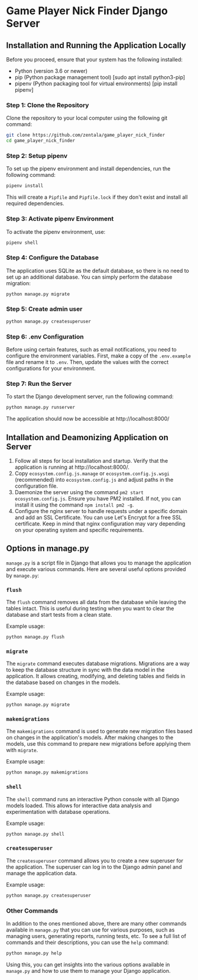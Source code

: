 # Game Player Nick Finder Django Server

## Installation and Running the Application Locally
Before you proceed, ensure that your system has the following installed:
* Python (version 3.6 or newer)
* pip (Python package management tool) [sudo apt install python3-pip]
* pipenv (Python packaging tool for virtual environments) [pip install pipenv]

### Step 1: Clone the Repository
Clone the repository to your local computer using the following git command:

```bash
git clone https://github.com/zentala/game_player_nick_finder
cd game_player_nick_finder
```

### Step 2: Setup pipenv
To set up the pipenv environment and install dependencies, run the following command:

```bash
pipenv install
```

This will create a `Pipfile` and `Pipfile.lock` if they don't exist and install all required dependencies.

### Step 3: Activate pipenv Environment
To activate the pipenv environment, use:

```bash
pipenv shell
```

### Step 4: Configure the Database
The application uses SQLite as the default database, so there is no need to set up an additional database. You can simply perform the database migration:

```bash
python manage.py migrate
```

### Step 5: Create admin user
```bash
python manage.py createsuperuser
```

### Step 6: .env Configuration
Before using certain features, such as email notifications, you need to configure the environment variables. First, make a copy of the `.env.example` file and rename it to `.env`. Then, update the values with the correct configurations for your environment.

### Step 7: Run the Server
To start the Django development server, run the following command:

```bash
python manage.py runserver
```

The application should now be accessible at http://localhost:8000/

## Intallation and Deamonizing Application on Server
1) Follow all steps for local installation and startup. Verify that the application is running at http://localhost:8000/.
2) Copy `ecosystem.config.js.manage` or `ecosystem.config.js.wsgi` (recommended) into `ecosystem.config.js` and adjust paths in the configuration file.
3) Daemonize the server using the command `pm2 start ecosystem.config.js`. Ensure you have PM2 installed. If not, you can install it using the command `npm install pm2 -g`.
4) Configure the nginx server to handle requests under a specific domain and add an SSL Certificate. You can use Let's Encrypt for a free SSL certificate. Keep in mind that nginx configuration may vary depending on your operating system and specific requirements.

## Options in manage.py

`manage.py` is a script file in Django that allows you to manage the application and execute various commands. Here are several useful options provided by `manage.py`:

### `flush`

The `flush` command removes all data from the database while leaving the tables intact. This is useful during testing when you want to clear the database and start tests from a clean state.

Example usage:
```bash
python manage.py flush
```

### `migrate`

The `migrate` command executes database migrations. Migrations are a way to keep the database structure in sync with the data model in the application. It allows creating, modifying, and deleting tables and fields in the database based on changes in the models.

Example usage:
```bash
python manage.py migrate
```

### `makemigrations`

The `makemigrations` command is used to generate new migration files based on changes in the application's models. After making changes to the models, use this command to prepare new migrations before applying them with `migrate`.

Example usage:
```bash
python manage.py makemigrations
```

### `shell`

The `shell` command runs an interactive Python console with all Django models loaded. This allows for interactive data analysis and experimentation with database operations.

Example usage:
```bash
python manage.py shell
```

### `createsuperuser`

The `createsuperuser` command allows you to create a new superuser for the application. The superuser can log in to the Django admin panel and manage the application data.

Example usage:
```bash
python manage.py createsuperuser
```

### Other Commands

In addition to the ones mentioned above, there are many other commands available in `manage.py` that you can use for various purposes, such as managing users, generating reports, running tests, etc. To see a full list of commands and their descriptions, you can use the `help` command:

```bash
python manage.py help
```

Using this, you can get insights into the various options available in `manage.py` and how to use them to manage your Django application.
